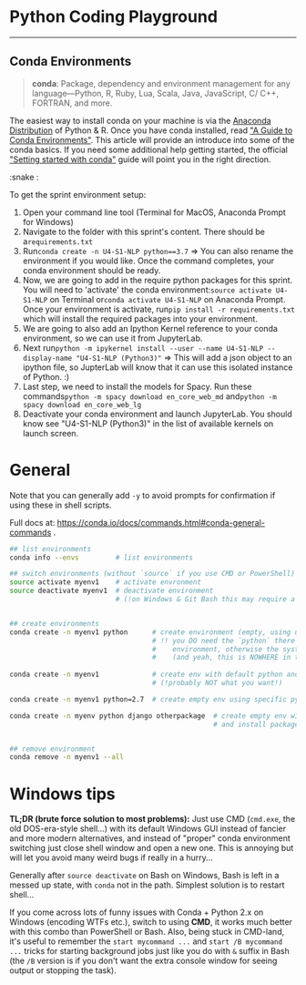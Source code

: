 # Python Coding Playground

---

## Conda Environments

> __conda__: Package, dependency and environment management for any language—Python, R, Ruby, Lua, Scala, Java, JavaScript, C/ C++, FORTRAN, and more.

The easiest way to install conda on your machine is via the [Anaconda Distribution](https://www.anaconda.com/distribution/) of Python & R. Once you have conda installed, read [&#34;A Guide to Conda Environments&#34;](https://towardsdatascience.com/a-guide-to-conda-environments-bc6180fc533). This article will provide an introduce into some of the conda basics. If you need some additional help getting started, the official [&#34;Setting started with conda&#34;](https://conda.io/projects/conda/en/latest/user-guide/getting-started.html) guide will point you in the right direction.

:snake :

To get the sprint environment setup:

1. Open your command line tool (Terminal for MacOS, Anaconda Prompt for Windows)
2. Navigate to the folder with this sprint's content. There should be a`requirements.txt`
3. Run`conda create -n U4-S1-NLP python==3.7` => You can also rename the environment if you would like. Once the command completes, your conda environment should be ready.
4. Now, we are going to add in the require python packages for this sprint. You will need to 'activate' the conda environment:`source activate U4-S1-NLP` on Terminal or`conda activate U4-S1-NLP` on Anaconda Prompt. Once your environment is activate, run`pip install -r requirements.txt` which will install the required packages into your environment.
5. We are going to also add an Ipython Kernel reference to your conda environment, so we can use it from JupyterLab.
6. Next run`python -m ipykernel install --user --name U4-S1-NLP --display-name "U4-S1-NLP (Python3)"` => This will add a json object to an ipython file, so JupterLab will know that it can use this isolated instance of Python. :)
7. Last step, we need to install the models for Spacy. Run these commands`python -m spacy download en_core_web_md` and`python -m spacy download en_core_web_lg`
8. Deactivate your conda environment and launch JupyterLab. You should know see "U4-S1-NLP (Python3)" in the list of available kernels on launch screen.


# General

Note that you can generally add `-y` to avoid prompts for confirmation if using these in shell scripts.

Full docs at: https://conda.io/docs/commands.html#conda-general-commands .

```bash
## list environments
conda info --envs         # list environments

## switch environments (without `source` if you use CMD or PowerShell)
source activate myenv1    # activate envronment
source deactivate myenv1  # deactivate environment
                          # (!on Windows & Git Bash this may require a Bash restart afterwards!)


## create environments
conda create -n myenv1 python      # create environment (empty, using default python version)
                                   # !! you DO need the `python` there if you want an *empty*
                                   #    environment, otherwise the system packages will be included
                                   #    (and yeah, this is NOWHERE in the official documentation)
  
conda create -n myenv1             # create env with default python and global packages included
                                   # (!probably NOT what you want!)

conda create -n myenv1 python=2.7  # create empty env using specific python version

conda create -n myenv python django otherpackage  # create empty env with default python version
                                                  # and install packages `django` and `otherpackage`


## remove environment
conda remove -n myenv1 --all
```

# Windows tips

**TL;DR (brute force solution to most problems):** Just use CMD (`cmd.exe`, the old DOS-era-style shell...) with its default Windows GUI instead of fancier and more modern alternatives, and instead of "proper" conda environment switching just close shell window and open a new one. This is annoying but will let you avoid many weird bugs if really in a hurry...

Generally after `source deactivate` on Bash on Windows, Bash is left in a messed up state, with `conda` not in the path. Simplest solution is to restart shell...

If you come across lots of funny issues with Conda + Python 2.x on Windows (encoding WTFs etc.), switch to using **CMD**, it works much better with this combo than PowerShell or Bash. Also, being stuck in CMD-land, it's useful to remember the `start mycommand ...` and `start /B mycommand ...` tricks for starting background jobs just like you do with `&` suffix in Bash (the `/B` version is if you don't want the extra console window for seeing output or stopping the task).
